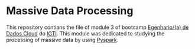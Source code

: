 # Massive Data Processing

This repository contians the file of module 3 of bootcamp [Egenhario/(a) de Dados Cloud](https://www.igti.com.br/bootcamp/engenheiro-de-dados-cloud) do [IGTI](https://www.igti.com.br/). This module was dedicated to studying the processing of massive data by using [Pyspark](https://spark.apache.org/docs/latest/api/python/). 
